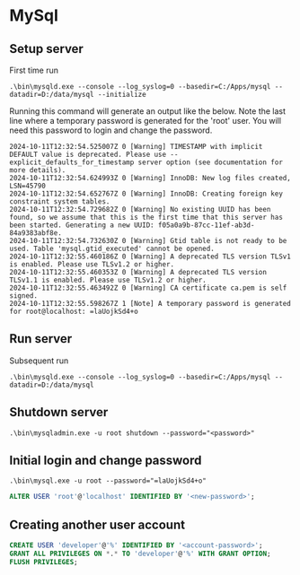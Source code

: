 # MySql

## Setup server

First time run
```
.\bin\mysqld.exe --console --log_syslog=0 --basedir=C:/Apps/mysql --datadir=D:/data/mysql --initialize 
```

Running this command will generate an output like the below.
Note the last line where a temporary password is generated for the 'root' user.
You will need this password to login and change the password.

```
2024-10-11T12:32:54.525007Z 0 [Warning] TIMESTAMP with implicit DEFAULT value is deprecated. Please use --explicit_defaults_for_timestamp server option (see documentation for more details).
2024-10-11T12:32:54.624993Z 0 [Warning] InnoDB: New log files created, LSN=45790
2024-10-11T12:32:54.652767Z 0 [Warning] InnoDB: Creating foreign key constraint system tables.
2024-10-11T12:32:54.729682Z 0 [Warning] No existing UUID has been found, so we assume that this is the first time that this server has been started. Generating a new UUID: f05a0a9b-87cc-11ef-ab3d-84a9383abf8e.
2024-10-11T12:32:54.732630Z 0 [Warning] Gtid table is not ready to be used. Table 'mysql.gtid_executed' cannot be opened.
2024-10-11T12:32:55.460186Z 0 [Warning] A deprecated TLS version TLSv1 is enabled. Please use TLSv1.2 or higher.
2024-10-11T12:32:55.460353Z 0 [Warning] A deprecated TLS version TLSv1.1 is enabled. Please use TLSv1.2 or higher.
2024-10-11T12:32:55.463492Z 0 [Warning] CA certificate ca.pem is self signed.
2024-10-11T12:32:55.598267Z 1 [Note] A temporary password is generated for root@localhost: =laUojkSd4+o
```


## Run server

Subsequent run
```
.\bin\mysqld.exe --console --log_syslog=0 --basedir=C:/Apps/mysql --datadir=D:/data/mysql
```

## Shutdown server

```
.\bin\mysqladmin.exe -u root shutdown --password="<password>"
```


## Initial login and change password

```ps1; Logging in
.\bin\mysql.exe -u root --password="=laUojkSd4+o"
```

```sql ;changing password
ALTER USER 'root'@'localhost' IDENTIFIED BY '<new-password>';
```

## Creating another user account

```sql
CREATE USER 'developer'@'%' IDENTIFIED BY '<account-password>';
GRANT ALL PRIVILEGES ON *.* TO 'developer'@'%' WITH GRANT OPTION;
FLUSH PRIVILEGES;
```

